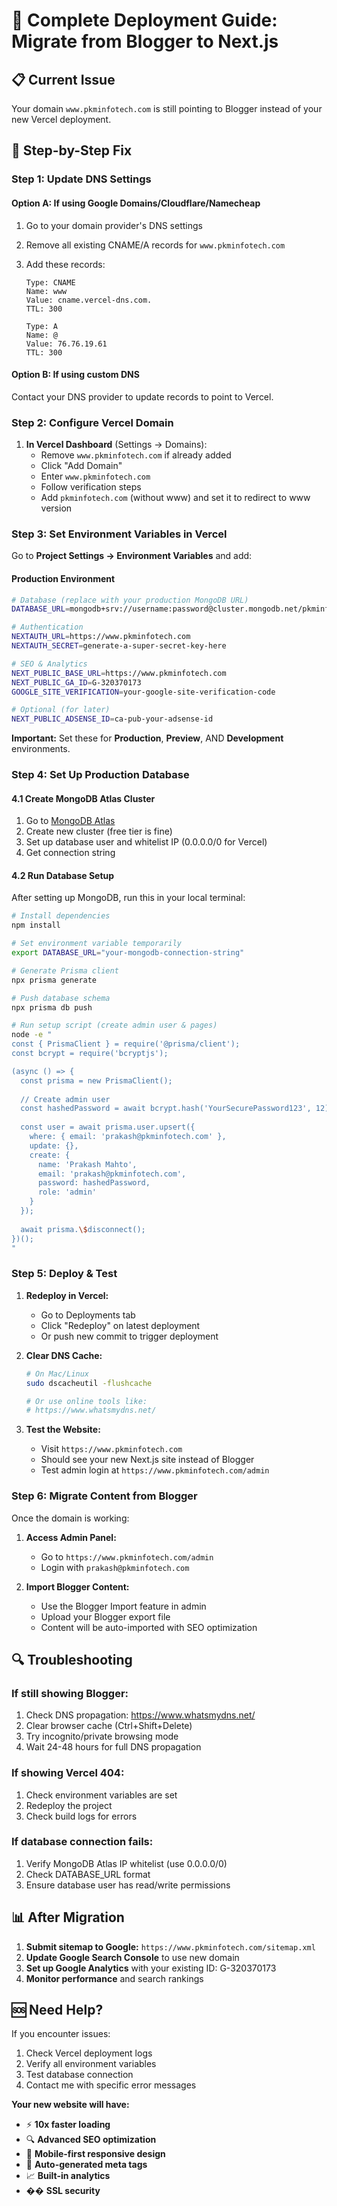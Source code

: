 # 🚀 Complete Deployment Guide: Migrate from Blogger to Next.js

## 📋 **Current Issue**
Your domain `www.pkminfotech.com` is still pointing to Blogger instead of your new Vercel deployment.

## 🔧 **Step-by-Step Fix**

### **Step 1: Update DNS Settings**

#### Option A: If using Google Domains/Cloudflare/Namecheap
1. Go to your domain provider's DNS settings
2. Remove all existing CNAME/A records for `www.pkminfotech.com`
3. Add these records:
   ```
   Type: CNAME
   Name: www
   Value: cname.vercel-dns.com.
   TTL: 300
   ```
   
   ```
   Type: A
   Name: @
   Value: 76.76.19.61
   TTL: 300
   ```

#### Option B: If using custom DNS
Contact your DNS provider to update records to point to Vercel.

### **Step 2: Configure Vercel Domain**

1. **In Vercel Dashboard** (Settings → Domains):
   - Remove `www.pkminfotech.com` if already added
   - Click "Add Domain"
   - Enter `www.pkminfotech.com`
   - Follow verification steps
   - Add `pkminfotech.com` (without www) and set it to redirect to www version

### **Step 3: Set Environment Variables in Vercel**

Go to **Project Settings → Environment Variables** and add:

#### **Production Environment**
```bash
# Database (replace with your production MongoDB URL)
DATABASE_URL=mongodb+srv://username:password@cluster.mongodb.net/pkminfotech?retryWrites=true&w=majority

# Authentication
NEXTAUTH_URL=https://www.pkminfotech.com
NEXTAUTH_SECRET=generate-a-super-secret-key-here

# SEO & Analytics
NEXT_PUBLIC_BASE_URL=https://www.pkminfotech.com
NEXT_PUBLIC_GA_ID=G-320370173
GOOGLE_SITE_VERIFICATION=your-google-site-verification-code

# Optional (for later)
NEXT_PUBLIC_ADSENSE_ID=ca-pub-your-adsense-id
```

**Important:** Set these for **Production**, **Preview**, AND **Development** environments.

### **Step 4: Set Up Production Database**

#### **4.1 Create MongoDB Atlas Cluster**
1. Go to [MongoDB Atlas](https://cloud.mongodb.com)
2. Create new cluster (free tier is fine)
3. Set up database user and whitelist IP (0.0.0.0/0 for Vercel)
4. Get connection string

#### **4.2 Run Database Setup**
After setting up MongoDB, run this in your local terminal:

```bash
# Install dependencies
npm install

# Set environment variable temporarily
export DATABASE_URL="your-mongodb-connection-string"

# Generate Prisma client
npx prisma generate

# Push database schema
npx prisma db push

# Run setup script (create admin user & pages)
node -e "
const { PrismaClient } = require('@prisma/client');
const bcrypt = require('bcryptjs');

(async () => {
  const prisma = new PrismaClient();
  
  // Create admin user
  const hashedPassword = await bcrypt.hash('YourSecurePassword123', 12);
  
  const user = await prisma.user.upsert({
    where: { email: 'prakash@pkminfotech.com' },
    update: {},
    create: {
      name: 'Prakash Mahto',
      email: 'prakash@pkminfotech.com', 
      password: hashedPassword,
      role: 'admin'
    }
  });
  
  await prisma.\$disconnect();
})();
"
```

### **Step 5: Deploy & Test**

1. **Redeploy in Vercel:**
   - Go to Deployments tab
   - Click "Redeploy" on latest deployment
   - Or push new commit to trigger deployment

2. **Clear DNS Cache:**
   ```bash
   # On Mac/Linux
   sudo dscacheutil -flushcache
   
   # Or use online tools like:
   # https://www.whatsmydns.net/
   ```

3. **Test the Website:**
   - Visit `https://www.pkminfotech.com`
   - Should see your new Next.js site instead of Blogger
   - Test admin login at `https://www.pkminfotech.com/admin`

### **Step 6: Migrate Content from Blogger**

Once the domain is working:

1. **Access Admin Panel:**
   - Go to `https://www.pkminfotech.com/admin`
   - Login with `prakash@pkminfotech.com`

2. **Import Blogger Content:**
   - Use the Blogger Import feature in admin
   - Upload your Blogger export file
   - Content will be auto-imported with SEO optimization

## 🔍 **Troubleshooting**

### **If still showing Blogger:**
1. Check DNS propagation: https://www.whatsmydns.net/
2. Clear browser cache (Ctrl+Shift+Delete)
3. Try incognito/private browsing mode
4. Wait 24-48 hours for full DNS propagation

### **If showing Vercel 404:**
1. Check environment variables are set
2. Redeploy the project
3. Check build logs for errors

### **If database connection fails:**
1. Verify MongoDB Atlas IP whitelist (use 0.0.0.0/0)
2. Check DATABASE_URL format
3. Ensure database user has read/write permissions

## 📊 **After Migration**

1. **Submit sitemap to Google:** `https://www.pkminfotech.com/sitemap.xml`
2. **Update Google Search Console** to use new domain
3. **Set up Google Analytics** with your existing ID: G-320370173
4. **Monitor performance** and search rankings

## 🆘 **Need Help?**

If you encounter issues:
1. Check Vercel deployment logs
2. Verify all environment variables
3. Test database connection
4. Contact me with specific error messages

**Your new website will have:**
- ⚡ **10x faster loading**
- 🔍 **Advanced SEO optimization**
- 📱 **Mobile-first responsive design**
- 🎯 **Auto-generated meta tags**
- 📈 **Built-in analytics**
- �� **SSL security** 